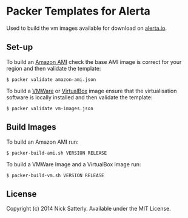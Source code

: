 Packer Templates for Alerta
===========================
Used to build the vm images available for download on [alerta.io](http://alerta.io/).

Set-up
------
To build an [Amazon AMI](https://www.packer.io/docs/builders/amazon-ebs.html) check the base AMI image is correct for your region and then validate the template:

    $ packer validate amazon-ami.json
    
To build a [VMWare](https://www.packer.io/docs/builders/vmware-iso.html) or [VirtualBox](https://www.packer.io/docs/builders/virtualbox-iso.html) image ensure that the virtualisation software is locally installed and then validate the template:

    $ packer validate vm-images.json

Build Images
------------
To build an Amazon AMI run:

    $ packer-build-ami.sh VERSION RELEASE

To build a VMWare Image and a VirtualBox image run:

    $ packer-build-vm.sh VERSION RELEASE


License
-------
Copyright (c) 2014 Nick Satterly. Available under the MIT License.
